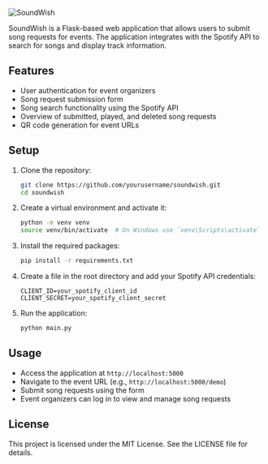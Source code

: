 ![SoundWish]((https://raw.githubusercontent.com/tschuerti/SoundWish/refs/heads/main/media/logo.png))

SoundWish is a Flask-based web application that allows users to submit song requests for events. The application integrates with the Spotify API to search for songs and display track information.

## Features

- User authentication for event organizers
- Song request submission form
- Song search functionality using the Spotify API
- Overview of submitted, played, and deleted song requests
- QR code generation for event URLs


## Setup

1. Clone the repository:
    ```sh
    git clone https://github.com/yourusername/soundwish.git
    cd soundwish
    ```

2. Create a virtual environment and activate it:
    ```sh
    python -m venv venv
    source venv/bin/activate  # On Windows use `venv\Scripts\activate`
    ```

3. Install the required packages:
    ```sh
    pip install -r requirements.txt
    ```

4. Create a  file in the root directory and add your Spotify API credentials:
    ```env
    CLIENT_ID=your_spotify_client_id
    CLIENT_SECRET=your_spotify_client_secret
    ```

5. Run the application:
    ```sh
    python main.py
    ```

## Usage

- Access the application at `http://localhost:5000`
- Navigate to the event URL (e.g., `http://localhost:5000/demo`)
- Submit song requests using the form
- Event organizers can log in to view and manage song requests

## License

This project is licensed under the MIT License. See the LICENSE file for details.